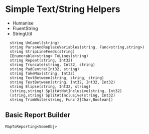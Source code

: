 # Simple Text/String Helpers

- Humanise
- FluentString
- StringUtil
```
  string UnCamel(string)
  string ParseAndReplaceVariables(string, Func<string,string>)
  string StripLineFeeds(string)
  IEnumerable<string> ToLines(string)
  string Repeat(string, Int32)
  string Truncate(string, Int32, string)
  string PadCentre(Int32, string)
  string TakeMax(string, Int32)
  string TextBetween(string, string, string)
  string TextBetween(string, Int32, Int32, Int32)
  string Elipse(string, Int32, string)
  (string,string) SplitAtNotInclusive(string, Int32)
  (string,string) SplitAtInclusive(string, Int32)
  string TrimWhile(string, Func`2[Char,Boolean])
 ```
## Basic Report Builder

`MapToReporting<SomeObj>`
